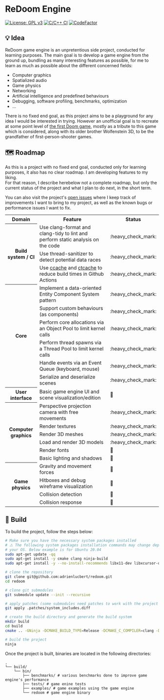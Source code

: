 # ReDoom Engine

[![License: GPL v3](https://img.shields.io/badge/License-GPL%20v3-blue.svg)](http://www.gnu.org/licenses/gpl-3.0)
[![C/C++ CI](https://github.com/adrienlucbert/redoom/actions/workflows/main.yml/badge.svg)](https://github.com/adrienlucbert/redoom/actions/workflows/main.yml)
[![CodeFactor](https://www.codefactor.io/repository/github/adrienlucbert/redoom/badge?s=ab605ed6ac504fc638d3fc42ff109336e4cb4d84)](https://www.codefactor.io/repository/github/adrienlucbert/redoom)

## 💡 Idea

ReDoom game engine is an unpretentious side project, conducted for learning
purposes. The main goal is to develop a game engine from the ground up, bundling
as many interesting features as possible, for me to learn as much as possible
about the different concerned fields:

- Computer graphics
- Spatialized audio
- Game physics
- Networking
- Artificial intelligence and predefined behaviours
- Debugging, software profiling, benchmarks, optimization
- ...

There is no fixed end goal, as this project aims to be a playground for any idea
I would be interested in trying. However an unofficial goal is to recreate at
some point level of [the first Doom game](https://en.wikipedia.org/wiki/Doom_(1993_video_game)),
mostly as a tribute to this game which is considered, along with its older
brother Wolfenstein 3D, to be the grandfather of first-person-shooter games.

## 🗺️ Roadmap

As this is a project with no fixed end goal, conducted only for learning
purposes, it also has no clear roadmap. I am developing features to my liking.  
For that reason, I describe herebelow not a complete roadmap, but only the
current status of the project and what I plan to do next, in the short term.

You can also visit the project's [open issues](https://github.com/adrienlucbert/redoom/issues)
where I keep track of improvements I want to bring to my project, as well as the
known bugs or performance issues I want to fix.

<table style="margin:0;width:100%">
  <tr>
    <th>Domain</th>
    <th>Feature</th>
    <th>Status</th>
  </tr>

  <th rowspan=4>Build system / CI</th>
  <tr>
    <td>Use clang-format and clang-tidy to lint and perform static analysis on the code</td>
    <td title="done">:heavy_check_mark:</td>
  </tr>
  <tr>
    <td>Use thread-sanitizer to detect potential data races</td>
    <td title="done">:heavy_check_mark:</td>
  </tr>
  <tr>
    <td>Use <a href="https://github.com/ccache/ccache">ccache</a> and <a href="https://github.com/matus-chochlik/ctcache">ctcache</a> to reduce build times in Github Actions</td>
    <td title="done">:heavy_check_mark:</td>
  </tr>

  <th rowspan=7>Core</th>
  <tr>
    <td>Implement a data-oriented Entity Component System pattern</td>
    <td title="done">:heavy_check_mark:</td>
  </tr>
  <tr>
    <td>Support custom behaviours (as components)</td>
    <td title="done">:heavy_check_mark:</td>
  </tr>
  <tr>
    <td>Perform core allocations via an Object Pool to limit kernel calls</td>
    <td title="done">:heavy_check_mark:</td>
  </tr>
  <tr>
    <td>Perform thread spawns via a Thread Pool to limit kernel calls</td>
    <td title="done">:heavy_check_mark:</td>
  </tr>
  <tr>
    <td>Handle events via an Event Queue (keyboard, mouse)</td>
    <td title="done">:heavy_check_mark:</td>
  </tr>
  <tr>
    <td>Serialize and deserialize scenes</td>
    <td title="done">:heavy_check_mark:</td>
  </tr>

  <th rowspan=2>User interface</th>
  <tr>
    <td>Basic game engine UI and scene visualization/edition</td>
    <td title="planned">📅</td>
  </tr>

  <th rowspan=7>Computer graphics</th>
  <tr>
    <td>Perspective projection camera with free movements</td>
    <td title="done">:heavy_check_mark:</td>
  </tr>
  <tr>
    <td>Render textures</td>
    <td title="done">:heavy_check_mark:</td>
  </tr>
  <tr>
    <td>Render 3D meshes</td>
    <td title="done">:heavy_check_mark:</td>
  </tr>
  <tr>
    <td>Load and render 3D models</td>
    <td title="done">:heavy_check_mark:</td>
  </tr>
  <tr>
    <td>Render fonts</td>
    <td title="planned">📅</td>
  </tr>
  <tr>
    <td>Basic lighting and shadows</td>
    <td title="planned">📅</td>
  </tr>

  <th rowspan=5>Game physics</th>
  <tr>
    <td>Gravity and movement forces</td>
    <td title="planned">📅</td>
  </tr>
  <tr>
    <td>Hitboxes and debug wireframe visualization</td>
    <td title="in progress">🚧</td>
  </tr>
  <tr>
    <td>Collision detection</td>
    <td title="planned">📅</td>
  </tr>
  <tr>
    <td>Collision response</td>
    <td title="planned">📅</td>
  </tr>
  <!--
    <td title="planned">📅</td>
    <td title="in progress">🚧</td>
    <td title="done">:heavy_check_mark:</td>
  -->
</table>

## 🔨 Build

To build the project, follow the steps below:

```sh
# Make sure you have the necessary system packages installed
# ⚠️ The following system packages installation commands may change depending on 
# your OS. Below example is for Ubuntu 20.04
sudo apt-get update -qq
sudo apt-get install -y cmake clang ninja-build
sudo apt-get install -y --no-install-recommends libx11-dev libxcursor-dev libxrandr-dev libxinerama-dev libxi-dev libxext-dev libxfixes-dev libgl1-mesa-dev

# clone the repository
git clone git@github.com:adrienlucbert/redoom.git
cd redoom

# clone git submodules
git submodule update --init --recursive

# apply patches (some submodules need patches to work with the project's build system
git apply .patches/system_includes.diff

# create the build directory and generate the build system
mkdir build
cd build
cmake .. -GNinja -DCMAKE_BUILD_TYPE=Release -DCMAKE_C_COMPILER=clang -DCMAKE_CXX_COMPILER=clang++

# build the project
ninja
```

Once the project is built, binaries are located in the following directories:
```
.
└── build/
    └── bin/
        ├── benchmarks/ # various benchmarks done to improve game engine's performance
        ├── tests/ # game enine tests
        ├── examples/ # game examples using the game engine
        └── redoom # game engine binary
```
